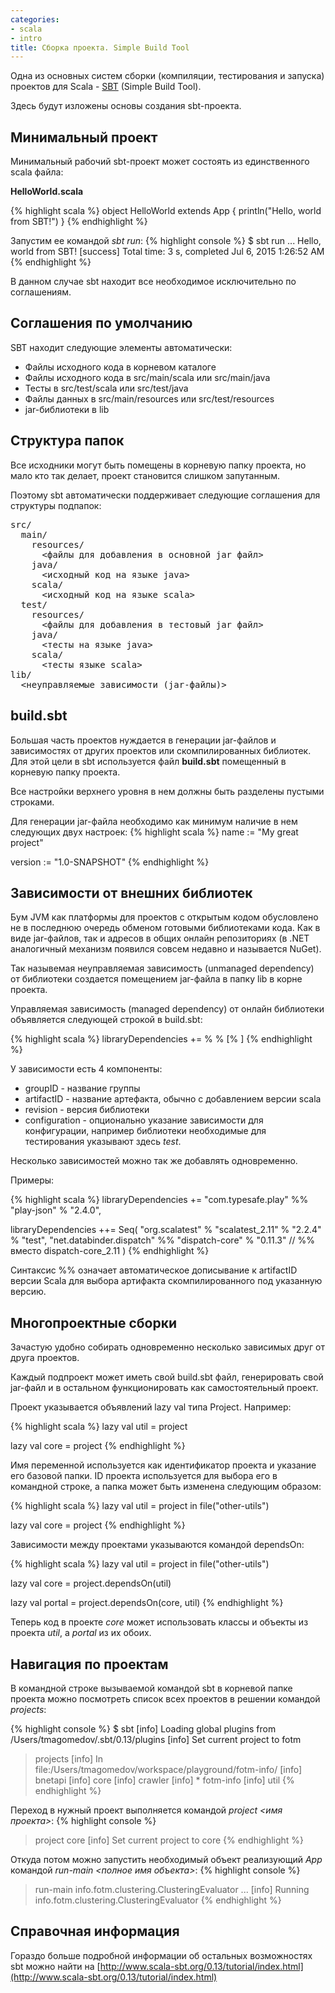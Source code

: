 ```yaml
---
categories:
- scala
- intro
title: Сборка проекта. Simple Build Tool
---
```


Одна из основных систем сборки (компиляции, тестирования и запуска) проектов для Scala - [SBT](http://www.scala-sbt.org/) (Simple Build Tool).

Здесь будут изложены основы создания sbt-проекта.

## Минимальный проект

Минимальный рабочий sbt-проект может состоять из единственного scala файла:

**HelloWorld.scala**

{% highlight scala %}
object HelloWorld extends App {
  println("Hello, world from SBT!")
}
{% endhighlight %}

Запустим ее командой *sbt run*:
{% highlight console %}
$ sbt run
...
Hello, world from SBT!
[success] Total time: 3 s, completed Jul 6, 2015 1:26:52 AM
{% endhighlight %}

В данном случае sbt находит все необходимое исключительно по соглашениям.

## Соглашения по умолчанию

SBT находит следующие элементы автоматически:

- Файлы исходного кода в корневом каталоге
- Файлы исходного кода в src/main/scala или src/main/java
- Тесты в src/test/scala или src/test/java
- Файлы данных в src/main/resources или src/test/resources
- jar-библиотеки в lib

## Структура папок

Все исходники могут быть помещены в корневую папку проекта, но мало кто так делает, проект становится слишком запутанным.

Поэтому sbt автоматически поддерживает следующие соглашения для структуры подпапок:

<pre>
src/
  main/
    resources/
      &lt;файлы для добавления в основной jar файл&gt;
    java/
      &lt;исходный код на языке java&gt;
    scala/
      &lt;исходный код на языке scala&gt;
  test/
    resources/
      &lt;файлы для добавления в тестовый jar файл&gt;
    java/
      &lt;тесты на языке java&gt;
    scala/
      &lt;тесты языке scala&gt;
lib/
  &lt;неуправляемые зависимости (jar-файлы)&gt;
</pre>

## build.sbt

Большая часть проектов нуждается в генерации jar-файлов и зависимостях от других проектов или скомпилированных библиотек. Для этой цели в sbt используется файл **build.sbt** помещенный в корневую папку проекта.

Все настройки верхнего уровня в нем должны быть разделены пустыми строками.

Для генерации jar-файла необходимо как минимум наличие в нем следующих двух настроек:
{% highlight scala %}
name := "My great project"

version := "1.0-SNAPSHOT"
{% endhighlight %}

## Зависимости от внешних библиотек

Бум JVM как платформы для проектов с открытым кодом обусловлено не в последнюю очередь обменом готовыми библиотеками кода. Как в виде jar-файлов, так и адресов в общих онлайн репозиториях (в .NET аналогичный механизм появился совсем недавно и называется NuGet).

Так назывемая неуправляемая зависимость (unmanaged dependency) от библиотеки создается помещением jar-файла в папку lib в корне проекта.

Управляемая зависимость (managed dependency) от онлайн библиотеки объявляется следующей строкой в build.sbt:

{% highlight scala %}
libraryDependencies += <groupID> % <artifactID> % <revision> [% <configuration>]
{% endhighlight %}

У зависимости есть 4 компоненты:

- groupID - название группы
- artifactID - название артефакта, обычно с добавлением версии scala
- revision - версия библиотеки
- configuration - опционально указание зависимости для конфигурации, например библиотеки необходимые для тестирования указывают здесь *test*.

Несколько зависимостей можно так же добавлять одновременно.

Примеры:

{% highlight scala %}
libraryDependencies += "com.typesafe.play" %% "play-json" % "2.4.0",

libraryDependencies ++= Seq(
  "org.scalatest" % "scalatest_2.11" % "2.2.4" % "test",
  "net.databinder.dispatch" %% "dispatch-core" % "0.11.3" // %% вместо dispatch-core_2.11
)
{% endhighlight %}

Синтаксис %% означает автоматическое дописывание к artifactID версии Scala для выбора артифакта скомпилированного под указанную версию.

## Многопроектные сборки

Зачастую удобно собирать одновременно несколько зависимых друг от друга проектов.

Каждый подпроект может иметь свой build.sbt файл, генерировать свой jar-файл и в остальном функционировать как самостоятельный проект.

Проект указывается объявлений lazy val типа Project. Например:

{% highlight scala %}
lazy val util = project

lazy val core = project
{% endhighlight %}

Имя переменной используется как идентификатор проекта и указание его базовой папки. ID проекта используется для выбора его в командной строке, а папка может быть изменена следующим образом:

{% highlight scala %}
lazy val util = project in file("other-utils")

lazy val core = project
{% endhighlight %}

Зависимости между проектами указываются командой dependsOn:

{% highlight scala %}
lazy val util = project in file("other-utils")

lazy val core = project.dependsOn(util)

lazy val portal = project.dependsOn(core, util)
{% endhighlight %}

Теперь код в проекте *core* может использовать классы и объекты из проекта *util*, а *portal* из их обоих.

## Навигация по проектам

В командной строке вызываемой командой sbt в корневой папке проекта можно посмотреть список всех проектов в решении командой *projects*:

{% highlight console %}
$ sbt
[info] Loading global plugins from /Users/tmagomedov/.sbt/0.13/plugins
[info] Set current project to fotm
> projects
[info] In file:/Users/tmagomedov/workspace/playground/fotm-info/
[info]     bnetapi
[info]     core
[info]     crawler
[info]   * fotm-info
[info]     util
{% endhighlight %}

Переход в нужный проект выполняется командой *project &lt;имя проекта&gt;*:
{% highlight console %}
> project core
[info] Set current project to core
{% endhighlight %}

Откуда потом можно запустить необходимый объект реализующий *App* командой *run-main &lt;полное имя объекта&gt;*:
{% highlight console %}
> run-main info.fotm.clustering.ClusteringEvaluator
...
[info] Running info.fotm.clustering.ClusteringEvaluator
{% endhighlight %}

## Справочная информация

Гораздо больше подробной информации об остальных возможностях sbt можно найти на [http://www.scala-sbt.org/0.13/tutorial/index.html](http://www.scala-sbt.org/0.13/tutorial/index.html)
